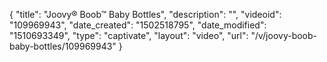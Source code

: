 {
    "title": "Joovy&reg; Boob&trade; Baby Bottles",
    "description": "",
    "videoid": "109969943",
    "date_created": "1502518795",
    "date_modified": "1510693349",
    "type": "captivate",
    "layout": "video",
    "url": "\/v\/joovy-boob-baby-bottles\/109969943"
}